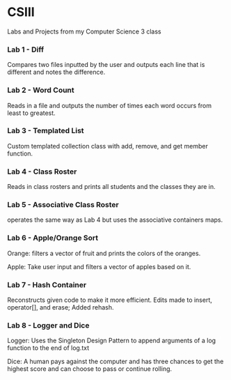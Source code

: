 # CSIII
Labs and Projects from my Computer Science 3 class

### Lab 1 - Diff
Compares two files inputted by the user and outputs each line that is different and notes the difference.

### Lab 2 - Word Count
Reads in a file and outputs the number of times each word occurs from least to greatest.

### Lab 3 - Templated List
Custom templated collection class with add, remove, and get member function.

### Lab 4 - Class Roster
Reads in class rosters and prints all students and the classes they are in.

### Lab 5 - Associative Class Roster
operates the same way as Lab 4 but uses the associative containers maps.

### Lab 6 - Apple/Orange Sort
Orange: filters a vector of fruit and prints the colors of the oranges.

Apple: Take user input and filters a vector of apples based on it.

### Lab 7 - Hash Container
Reconstructs given code to make it more efficient. Edits made to insert, operator[], and erase; Added rehash.

### Lab 8 - Logger and Dice
Logger: Uses the Singleton Design Pattern to append arguments of a log function to the end of log.txt

Dice: A human pays against the computer and has three chances to get the highest score and can choose to pass or continue rolling.